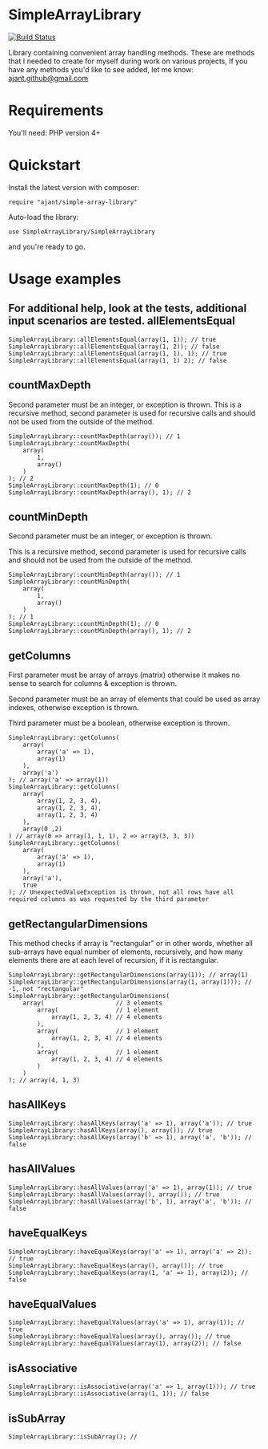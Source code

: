 SimpleArrayLibrary
==============================
[![Build Status](https://travis-ci.org/ajant/SimpleArrayLibrary.svg?branch=master)](https://travis-ci.org/ajant/SimpleArrayLibrary)

Library containing convenient array handling methods.
These are methods that I needed to create for myself during work on various projects, If you have any methods you'd like to see added, let me know:
ajant.github@gmail.com

Requirements
==============================

You'll need: PHP version 4+

Quickstart
==============================
Install the latest version with composer:
```
require "ajant/simple-array-library"
```
Auto-load the library:
```
use SimpleArrayLibrary/SimpleArrayLibrary
```
and you're ready to go.

Usage examples
==============================
For additional help, look at the tests, additional input scenarios are tested.
allElementsEqual
------------------------------
```
SimpleArrayLibrary::allElementsEqual(array(1, 1)); // true
SimpleArrayLibrary::allElementsEqual(array(1, 2)); // false
SimpleArrayLibrary::allElementsEqual(array(1, 1), 1); // true
SimpleArrayLibrary::allElementsEqual(array(1, 1) 2); // false
```
countMaxDepth
------------------------------
Second parameter must be an integer, or exception is thrown.
This is a recursive method, second parameter is used for recursive calls and should not be used from the outside of the method.
```
SimpleArrayLibrary::countMaxDepth(array()); // 1
SimpleArrayLibrary::countMaxDepth(
    array(
        1,
        array()
    )
); // 2
SimpleArrayLibrary::countMaxDepth(1); // 0
SimpleArrayLibrary::countMaxDepth(array(), 1); // 2
```
countMinDepth
------------------------------
Second parameter must be an integer, or exception is thrown.

This is a recursive method, second parameter is used for recursive calls and should not be used from the outside of the method.
```
SimpleArrayLibrary::countMinDepth(array()); // 1
SimpleArrayLibrary::countMinDepth(
    array(
        1,
        array()
    )
); // 1
SimpleArrayLibrary::countMinDepth(1); // 0
SimpleArrayLibrary::countMinDepth(array(), 1); // 2
```
getColumns
------------------------------
First parameter must be array of arrays (matrix) otherwise it makes no sense to search for columns & exception is thrown.

Second parameter must be an array of elements that could be used as array indexes, otherwise exception is thrown.

Third parameter must be a boolean, otherwise exception is thrown.
```
SimpleArrayLibrary::getColumns(
    array(
        array('a' => 1),
        array(1)
    ),
    array('a')
); // array('a' => array(1))
SimpleArrayLibrary::getColumns(
    array(
        array(1, 2, 3, 4),
        array(1, 2, 3, 4),
        array(1, 2, 3, 4)
    ),
    array(0 ,2)
) // array(0 => array(1, 1, 1), 2 => array(3, 3, 3))
SimpleArrayLibrary::getColumns(
    array(
        array('a' => 1),
        array(1)
    ),
    array('a'),
    true
); // UnexpectedValueException is thrown, not all rows have all required columns as was requested by the third parameter
```
getRectangularDimensions
------------------------------
This method checks if array is "rectangular" or in other words, whether all sub-arrays have equal number of elements,
recursively, and how many elements there are at each level of recursion, if it is rectangular.
```
SimpleArrayLibrary::getRectangularDimensions(array(1)); // array(1)
SimpleArrayLibrary::getRectangularDimensions(array(1, array(1))); // -1, not "rectangular"
SimpleArrayLibrary::getRectangularDimensions(
    array(                    // 3 elements
        array(                // 1 element
            array(1, 2, 3, 4) // 4 elements
        ),
        array(                // 1 element
            array(1, 2, 3, 4) // 4 elements
        ),
        array(                // 1 element
            array(1, 2, 3, 4) // 4 elements
        )
    )
); // array(4, 1, 3)
```
hasAllKeys
------------------------------
```
SimpleArrayLibrary::hasAllKeys(array('a' => 1), array('a')); // true
SimpleArrayLibrary::hasAllKeys(array(), array()); // true
SimpleArrayLibrary::hasAllKeys(array('b' => 1), array('a', 'b')); // false
```
hasAllValues
------------------------------
```
SimpleArrayLibrary::hasAllValues(array('a' => 1), array(1)); // true
SimpleArrayLibrary::hasAllValues(array(), array()); // true
SimpleArrayLibrary::hasAllValues(array('b', 1), array('a', 'b')); // false
```
haveEqualKeys
------------------------------
```
SimpleArrayLibrary::haveEqualKeys(array('a' => 1), array('a' => 2)); // true
SimpleArrayLibrary::haveEqualKeys(array(), array()); // true
SimpleArrayLibrary::haveEqualKeys(array(1, 'a' => 1), array(2)); // false
```
haveEqualValues
------------------------------
```
SimpleArrayLibrary::haveEqualValues(array('a' => 1), array(1)); // true
SimpleArrayLibrary::haveEqualValues(array(), array()); // true
SimpleArrayLibrary::haveEqualValues(array(1), array(2)); // false
```
isAssociative
------------------------------
```
SimpleArrayLibrary::isAssociative(array('a' => 1, array(1))); // true
SimpleArrayLibrary::isAssociative(array(1, 1)); // false
```
isSubArray
------------------------------
```
SimpleArrayLibrary::isSubArray(); //
```